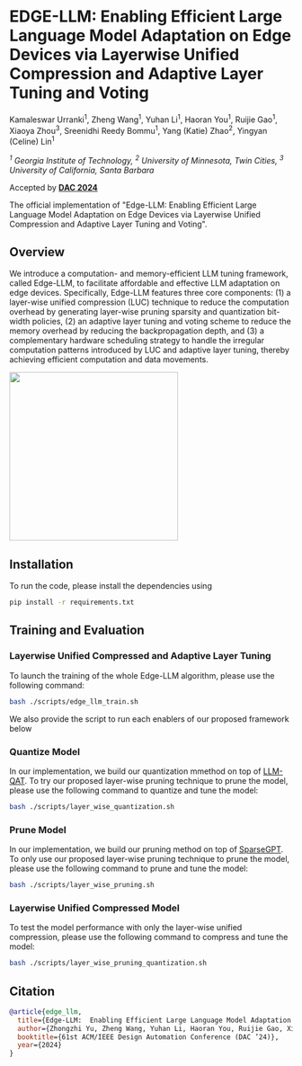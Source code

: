 # EDGE-LLM: Enabling Efficient Large Language Model Adaptation on Edge Devices via Layerwise Unified Compression and Adaptive Layer Tuning and Voting


Kamaleswar Urranki<sup>1</sup>, Zheng Wang<sup>1</sup>, Yuhan Li<sup>1</sup>, Haoran You<sup>1</sup>, Ruijie Gao<sup>1</sup>, Xiaoya Zhou<sup>3</sup>, Sreenidhi Reedy Bommu<sup>1</sup>, Yang (Katie) Zhao<sup>2</sup>, Yingyan (Celine) Lin<sup>1</sup>

*<sup>1</sup> Georgia Institute of Technology, *<sup>2</sup> University of Minnesota, Twin Cities*, *<sup>3</sup> University of California, Santa Barbara**

Accepted by **[DAC 2024](https://61dac.conference-program.com/)**

The official implementation of "Edge-LLM:  Enabling Efficient Large Language Model Adaptation on Edge Devices via Layerwise Unified Compression and Adaptive Layer Tuning and Voting".



## Overview
We introduce a computation- and memory-efficient LLM tuning framework, called Edge-LLM, to facilitate affordable and effective LLM adaptation on edge devices. Specifically, Edge-LLM features three core components: (1) a layer-wise unified compression (LUC) technique to reduce the computation overhead by generating layer-wise pruning sparsity and quantization bit-width policies, (2) an adaptive layer tuning and voting scheme to reduce the memory overhead by reducing the backpropagation depth, and (3) a complementary hardware scheduling strategy to handle the irregular computation patterns introduced by LUC and adaptive layer tuning, thereby achieving efficient computation and data movements. 

  <img src="images/Edge-LLM-overview.png" height="300">


## Installation
To run the code, please install the dependencies using 

``` bash
pip install -r requirements.txt 
```

## Training and Evaluation

### Layerwise Unified Compressed and Adaptive Layer Tuning
To launch the training of the whole Edge-LLM algorithm, please use the following command: 

``` bash
bash ./scripts/edge_llm_train.sh
```

We also provide the script to run each enablers of our proposed framework below 

### Quantize Model
In our implementation, we build our quantization mmethod on top of [LLM-QAT](https://github.com/facebookresearch/LLM-QAT). To try our proposed layer-wise pruning technique to prune the model, please use the following command to quantize and tune the model: 

``` bash
bash ./scripts/layer_wise_quantization.sh
```

### Prune Model
In our implementation, we build our pruning method on top of  [SparseGPT](https://github.com/IST-DASLab/sparsegpt). To only use our proposed layer-wise pruning technique to prune the model, please use the following command to prune and tune the model: 

``` bash
bash ./scripts/layer_wise_pruning.sh
```

### Layerwise Unified Compressed Model
To test the model performance with only the layer-wise unified compression, please use the following command to compress and tune the model: 

``` bash
bash ./scripts/layer_wise_pruning_quantization.sh
```


## Citation
```bibtex
@article{edge_llm,
  title={Edge-LLM:  Enabling Efficient Large Language Model Adaptation on Edge Devices via Layerwise Unified Compression and Adaptive Layer Tuning & Voting},
  author={Zhongzhi Yu, Zheng Wang, Yuhan Li, Haoran You, Ruijie Gao, Xiaoya Zhou, Sreenidhi Reedy Bommu, Yang (Katie) Zhao, Yingyan (Celine) Lin},
  booktitle={61st ACM/IEEE Design Automation Conference (DAC ’24)},
  year={2024}
}
```
